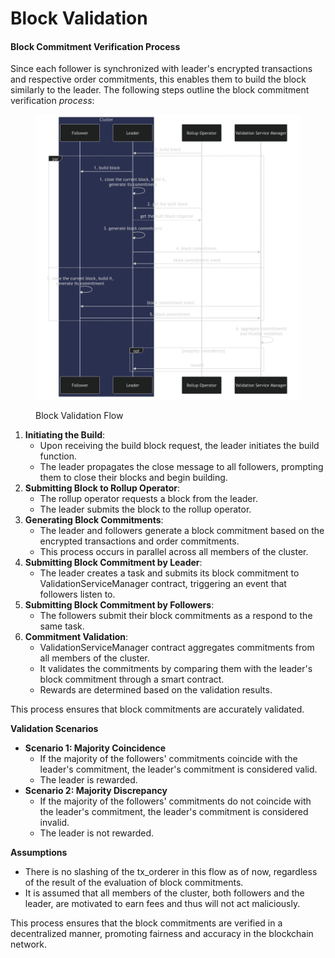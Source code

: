 # Block Validation

#### Block Commitment Verification Process

Since each follower is synchronized with leader's encrypted transactions and respective order commitments, this enables them to build the block similarly to the leader. The following steps outline the block commitment verification _process_:

<figure><img src="../../../../.gitbook/assets/image (15) (1).png" alt=""><figcaption><p>Block Validation Flow</p></figcaption></figure>

1. **Initiating the Build**:
   * Upon receiving the build block request, the leader initiates the build function.
   * The leader propagates the close message to all followers, prompting them to close their blocks and begin building.
2. **Submitting Block to Rollup Operator**:
   * The rollup operator requests a block from the leader.
   * The leader submits the block to the rollup operator.
3. **Generating Block Commitments**:
   * The leader and followers generate a block commitment based on the encrypted transactions and order commitments.
   * This process occurs in parallel across all members of the cluster.
4. **Submitting Block Commitment by Leader**:
   * The leader creates a task and submits its block commitment to ValidationServiceManager contract, triggering an event that followers listen to.
5. **Submitting Block Commitment by Followers**:
   * The followers submit their block commitments as a respond to the same task.
6. **Commitment Validation**:
   * ValidationServiceManager contract aggregates commitments from all members of the cluster.
   * It validates the commitments by comparing them with the leader's block commitment through a smart contract.
   * Rewards are determined based on the validation results.

This process ensures that block commitments are accurately validated.

**Validation Scenarios**

* **Scenario 1: Majority Coincidence**
  * If the majority of the followers' commitments coincide with the leader's commitment, the leader's commitment is considered valid.
  * The leader is rewarded.
* **Scenario 2: Majority Discrepancy**
  * If the majority of the followers' commitments do not coincide with the leader's commitment, the leader's commitment is considered invalid.
  * The leader is not rewarded.

**Assumptions**

* There is no slashing of the tx\_orderer in this flow as of now, regardless of the result of the evaluation of block commitments.
* It is assumed that all members of the cluster, both followers and the leader, are motivated to earn fees and thus will not act maliciously.

This process ensures that the block commitments are verified in a decentralized manner, promoting fairness and accuracy in the blockchain network.
